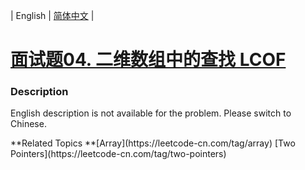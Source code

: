 | English | [简体中文](README.md) |

# [面试题04. 二维数组中的查找 LCOF](https://leetcode-cn.com/problems/er-wei-shu-zu-zhong-de-cha-zhao-lcof)
 ### Description
<p>English description is not available for the problem. Please switch to Chinese.</p>
**Related Topics	**[Array](https://leetcode-cn.com/tag/array) [Two Pointers](https://leetcode-cn.com/tag/two-pointers) 